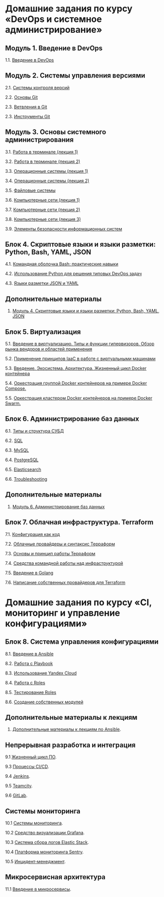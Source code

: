 # Домашние задания по курсу «DevOps и системное администрирование» 

## Модуль 1. Введение в DevOps

1.1. [Введение в DevOps](01-intro-01)

## Модуль 2. Системы управления версиями

2.1. [Системы контроля версий](02-git-01-vcs)

2.2. [Основы Git](02-git-02-base)

2.3. [Ветвления в Git](02-git-03-branching)

2.3. [Инструменты Git](02-git-04-tools)

## Модуль 3. Основы системного администрирования

3.1. [Работа в терминале (лекция 1)](03-sysadmin-01-terminal)

3.2. [Работа в терминале (лекция 2)](03-sysadmin-02-terminal)

3.3. [Операционные системы (лекция 1)](03-sysadmin-03-os)

3.4. [Операционные системы (лекция 2)](03-sysadmin-04-os)

3.5. [Файловые системы](03-sysadmin-05-fs)

3.6. [Компьютерные сети (лекция 1)](03-sysadmin-06-net)

3.7. [Компьютерные сети (лекция 2)](03-sysadmin-07-net)

3.8. [Компьютерные сети (лекция 3)](03-sysadmin-08-net)

3.9. [Элементы безопасности информационных систем](03-sysadmin-09-security)

## Блок 4. Скриптовые языки и языки разметки: Python, Bash, YAML, JSON

4.1. [Командная оболочка Bash: практические навыки](04-script-01-bash)

4.2. [Использование Python для решения типовых DevOps задач](04-script-02-py)

4.3. [Языки разметки JSON и YAML](04-script-03-yaml)

## Дополнительные материалы

1. [Модуль 4. Скриптовые языки и языки разметки: Python, Bash, YAML, JSON](04-script-03-yaml/additional-info)

## Блок 5. Виртуализация

5.1. [Введение в виртуализацию. Типы и функции гипервизоров. Обзор рынка вендоров и областей применения](05-virt-01-basics)

5.2. [Применение принципов IaaC в работе с виртуальными машинами](05-virt-02-iaac)

5.3. [Введение. Экосистема. Архитектура. Жизненный цикл Docker контейнера](05-virt-03-docker)

5.4. [Оркестрация группой Docker контейнеров на примере Docker Compose.](05-virt-04-docker-compose)

5.5. [Оркестрация кластером Docker контейнеров на примере Docker Swarm.](05-virt-05-docker-swarm)

## Блок 6. Администрирование баз данных

6.1. [Типы и структура СУБД](06-db-01-basics)

6.2. [SQL](06-db-02-sql)

6.3. [MySQL](06-db-03-mysql)

6.4. [PostgreSQL](06-db-04-postgresql)

6.5. [Elasticsearch](06-db-05-elasticsearch)

6.6. [Troubleshooting](06-db-06-troobleshooting)

## Дополнительные материалы

1. [Модуль 6. Администрирование баз данных](https://github.com/netology-code/virt-homeworks/tree/master/additional)

## Блок 7. Облачная инфраструктура. Terraform

7.1. [Конфигурация как код](07-terraform-01-intro)

7.2. [Облачные провайдеры и синтаксис Терраформ](07-terraform-02-syntax)

7.3. [Основы и принцип работы Терраформ](07-terraform-03-basic)

7.4. [Средства командной работы над инфраструктурой](07-terraform-04-teamwork)

7.5. [Введение в Golang](07-terraform-05-golang)

7.6. [Написание собственных провайдеров для Terraform](07-terraform-06-providers)

# Домашние задания по курсу «CI, мониторинг и управление конфигурациями»

## Блок 8. Система управления конфигурациями

8.1. [Введение в Ansible](08-ansible-01-base)

8.2. [Работа с Playbook](08-ansible-02-playbook)

8.3. [Использование Yandex Cloud](08-ansible-03-yandex)

8.4. [Работа с Roles](08-ansible-04-role)

8.5. [Тестирование Roles](08-ansible-05-testing)

8.6. [Создание собственных модулей](08-ansible-06-module)

## Дополнительные материалы к лекциям

1. [Дополнительные материалы к лекциям по Ansible](08-ansible-additional).

## Непрерывная разработка и интеграция

9.1 [Жизненный цикл ПО](09-ci-01-intro).

9.3 [Процессы CI/CD](09-ci-03-cicd).

9.4 [Jenkins](09-ci-04-jenkins).

9.5 [Teamcity](09-ci-05-teamcity).

9.6 [GitLab](09-ci-06-gitlab).

## Системы мониторинга

10.1 [Системы мониторинга](10-monitoring-02-systems).

10.2 [Средство визуализации Grafana](10-monitoring-03-grafana).

10.3 [Система сбора логов Elastic Stack](10-monitoring-04-elk).

10.4 [Платформа мониторинга Sentry](10-monitoring-05-sentry).

10.5 [Инцидент-менеджмент](10-monitoring-06-incident-management).

## Микросервисная архитектура

11.1 [Введение в микросервисы](11-microservices-01-intro).
